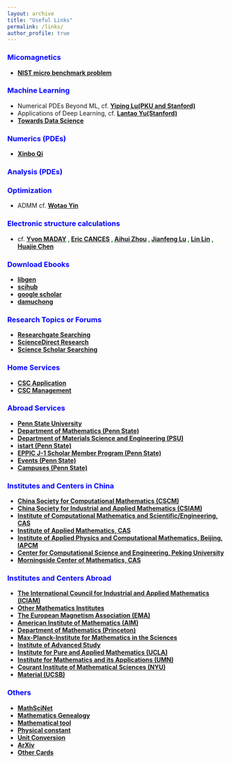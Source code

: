 ```yaml
---
layout: archive
title: "Useful Links"
permalink: /links/
author_profile: true
---
```


### <b> <span style="color:blue">Micomagnetics</span> </b>
* <b> <span style="color:green">[NIST micro benchmark problem](https://www.ctcms.nist.gov/~rdm/mumag.org.html)</span> </b>

### <b> <span style="color:blue">Machine Learning</span> </b>
* Numerical PDEs Beyond ML, cf. <b> <span style="color:red">[Yiping Lu(PKU and Stanford)](https://web.stanford.edu/~yplu/)</span> </b>
* Applications of Deep Learning, cf. <b> <span style="color:red">[Lantao Yu(Stanford)](http://lantaoyu.com/)</span> </b>
* <b> <span style="color:green">[Towards Data Science](https://towardsdatascience.com/)</span> </b>

### <b> <span style="color:blue">Numerics (PDEs)</span> </b>
* <b> <span style="color:green">[Xinbo Qi](https://qixinbo.info/sources/)</span> </b> 

### <b> <span style="color:blue">Analysis (PDEs)</span> </b>

### <b> <span style="color:blue">Optimization</span> </b>
* ADMM cf. <b> <span style="color:green">[Wotao Yin](https://www.math.ucla.edu/~wotaoyin/)</span> </b> 
 
### <b> <span style="color:blue">Electronic structure calculations</span> </b>

* cf. <b> <span style="color:green">[Yvon MADAY](https://www.ljll.math.upmc.fr/~maday/) , [Eric CANCES](https://cermics.enpc.fr/~cances/) , [Aihui Zhou](http://lsec.cc.ac.cn/~azhou/) , [Jianfeng Lu](https://math.duke.edu/people/jianfeng-lu) , [Lin Lin](https://math.berkeley.edu/~linlin/) , [Huajie Chen](http://math0.bnu.edu.cn/~chenhuajie/)</span> </b> 


### <b> <span style="color:blue">Download Ebooks</span> </b>
* <b> <span style="color:red">[libgen](https://libgen.is/)</span> </b>
* <b> <span style="color:red">[scihub](https://sci-hub.tw/)</span> </b>
* <b> <span style="color:red">[google scholar](https://scholar.google.com/)</span> </b>
* <b> <span style="color:red">[damuchong](http://www.4243.net/)</span> </b>

### <b> <span style="color:blue">Research Topics or Forums</span> </b>
* <b> <span style="color:green">[Researchgate Searching](https://www.researchgate.net/search.Search.html?type=publication&query=)</span> </b> 
* <b> <span style="color:green">[ScienceDirect Research](https://www.sciencedirect.com/search)</span> </b>
* <b> <span style="color:green">[Science Scholar Searching](https://so.sciencesoft.cn/)</span> </b>


### <b> <span style="color:blue">Home Services</span> </b>
* <b> <span style="color:red">[CSC Application](http://apply.csc.edu.cn/csc/main/person/login/index.jsf)</span> </b> 
* <b> <span style="color:red">[CSC Management](https://s.csc.edu.cn/)</span> </b> 

### <b> <span style="color:blue">Abroad Services</span> </b>
* <b> <span style="color:green">[Penn State University](https://www.psu.edu/)</span> </b>
* <b> <span style="color:green">[Department of Mathematics (Penn State)](https://math.psu.edu/)</span> </b>
* <b> <span style="color:green">[Department of Materials Science and Engineering (PSU)](https://www.matse.psu.edu/)</span> </b>
* <b> <span style="color:green">[istart (Penn State)](https://istart.gp.psu.edu/istart/controllers/start/start.cfm)</span> </b>
* <b> <span style="color:green">[EPPIC J-1 Scholar Member Program (Penn State)](https://eppic.la.psu.edu/j-1-scholars/eppic-scholar-memberships-join-now)</span> </b>
* <b> <span style="color:green">[Events (Penn State)](https://www.events.psu.edu/)</span> </b>
* <b> <span style="color:green">[Campuses (Penn State)](https://www.psu.edu/academics/campuses)</span> </b>

### <b> <span style="color:blue">Institutes and Centers in China</span> </b>
* <b> <span style="color:red">[China Society for Computational Mathematics (CSCM)](http://cscm.cc.ac.cn/index.html)</span> </b>
* <b> <span style="color:red">[China Society for Industrial and Applied Mathematics (CSIAM)](https://www.csiam.org.cn/index.php?s=/english/index/index.html)</span> </b>
* <b> <span style="color:red">[Institute of Computational Mathematics and Scientific/Engineering, CAS](http://icmsec.cc.ac.cn/)</span> </b>
* <b> <span style="color:red">[Institute of Applied Mathematics, CAS](http://www.amt.ac.cn/)</span> </b>
* <b> <span style="color:red">[Institute of Applied Physics and Computational Mathematics, Beijing, IAPCM](http://www.iapcm.ac.cn/)</span> </b>
* <b> <span style="color:red">[Center for Computational Science and Engineering, Peking University](http://ccse.pku.edu.cn/)</span> </b>
* <b> <span style="color:red">[Morningside Center of Mathematics, CAS](http://www.mcm.ac.cn/)</span> </b>


### <b> <span style="color:blue">Institutes and Centers Abroad</span> </b>
* <b> <span style="color:green">[The International Council for Industrial and Applied Mathematics (ICIAM)](http://www.iciam.org/)</span> </b>
* <b> <span style="color:green">[Other Mathematics Institutes](https://www.polyu.edu.hk/ama/CAM/cam-net/others.html)</span> </b>
* <b> <span style="color:green">[The European Magnetism Association (EMA)](http://magnetism.eu/)</span> </b>
* <b> <span style="color:green">[American Institute of Mathematics (AIM)](https://aimath.org/workshops/upcoming/)</span> </b>
* <b> <span style="color:green">[Department of Mathematics (Princeton)](https://www.math.princeton.edu/)</span> </b>
* <b> <span style="color:green">[Max-Planck-Institute for Mathematics in the Sciences](https://www.mis.mpg.de/)</span> </b>
* <b> <span style="color:green">[Institute of Advanced Study](https://www.math.ias.edu/)</span> </b>
* <b> <span style="color:green">[Institute for Pure and Applied Mathematics (UCLA)](http://www.ipam.ucla.edu/)</span> </b>
* <b> <span style="color:green">[Institute for Mathematics and its Applications (UMN)](http://www.ima.umn.edu/)</span> </b>
* <b> <span style="color:green">[Courant Institute of Mathematical Sciences (NYU)](https://cims.nyu.edu/)</span> </b>
* <b> <span style="color:green">[Material (UCSB)](https://www.materials.ucsb.edu/)</span> </b>


### <b> <span style="color:blue">Others</span> </b>
* <b> <span style="color:green">[MathSciNet](https://mathscinet.ams.org/mathscinet/)</span> </b> 
* <b> <span style="color:green">[Mathematics Genealogy](https://genealogy.math.ndsu.nodak.edu/)</span> </b> 
* <b> <span style="color:green">[Mathematical tool](https://www.mathcad.com/en/capabilities)</span> </b>
* <b> <span style="color:green">[Physical constant](https://physics.nist.gov/cuu/Constants/)</span> </b>
* <b> <span style="color:green">[Unit Conversion](http://www.unitconversion.org/)</span> </b>
* <b> <span style="color:green">[ArXiv](https://arxiv.org/)</span> </b>
* <b> <span style="color:green">[Other Cards](https://dzone.com/refcardz)</span> </b>
   